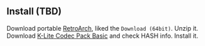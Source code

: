 ## Install (TBD)

Download portable [RetroArch](https://www.retroarch.com/index.php?page=platforms), liked the `Download (64bit)`. Unzip it.  
Download [K-Lite Codec Pack Basic](https://codecguide.com/download_k-lite_codec_pack_basic.htm) and check HASH info. Install it.
